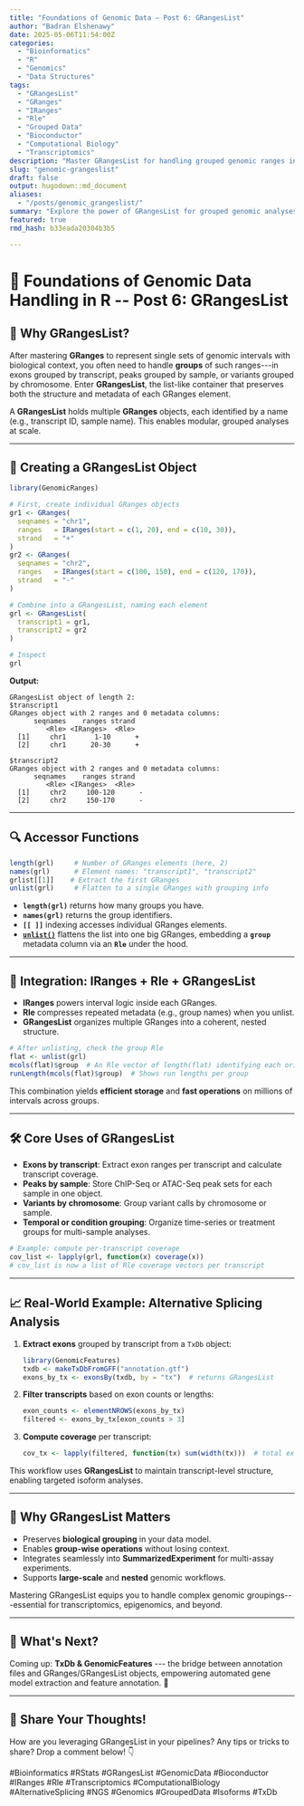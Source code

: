 ```yaml
---
title: "Foundations of Genomic Data – Post 6: GRangesList"
author: "Badran Elshenawy"
date: 2025-05-06T11:54:00Z
categories:
  - "Bioinformatics"
  - "R"
  - "Genomics"
  - "Data Structures"
tags:
  - "GRangesList"
  - "GRanges"
  - "IRanges"
  - "Rle"
  - "Grouped Data"
  - "Bioconductor"
  - "Computational Biology"
  - "Transcriptomics"
description: "Master GRangesList for handling grouped genomic ranges in R. Learn how to structure, manipulate, and analyze collections of GRanges objects efficiently in Bioconductor workflows."
slug: "genomic-grangeslist"
draft: false
output: hugodown::md_document
aliases:
  - "/posts/genomic_grangeslist/"
summary: "Explore the power of GRangesList for grouped genomic analyses. Learn to create, access, and operate on multiple GRanges objects in a unified, memory-efficient structure."
featured: true
rmd_hash: b33eada20304b3b5

---
```


# 🧬 Foundations of Genomic Data Handling in R -- Post 6: GRangesList

## 🚀 Why GRangesList?

After mastering **GRanges** to represent single sets of genomic intervals with biological context, you often need to handle **groups** of such ranges---in exons grouped by transcript, peaks grouped by sample, or variants grouped by chromosome. Enter **GRangesList**, the list-like container that preserves both the structure and metadata of each GRanges element.

A **GRangesList** holds multiple **GRanges** objects, each identified by a name (e.g., transcript ID, sample name). This enables modular, grouped analyses at scale.

------------------------------------------------------------------------

## 🔧 Creating a GRangesList Object

``` r
library(GenomicRanges)

# First, create individual GRanges objects
gr1 <- GRanges(
  seqnames = "chr1",
  ranges   = IRanges(start = c(1, 20), end = c(10, 30)),
  strand   = "+"
)
gr2 <- GRanges(
  seqnames = "chr2",
  ranges   = IRanges(start = c(100, 150), end = c(120, 170)),
  strand   = "-"
)

# Combine into a GRangesList, naming each element
grl <- GRangesList(
  transcript1 = gr1,
  transcript2 = gr2
)

# Inspect
grl
```

**Output:**

    GRangesList object of length 2:
    $transcript1
    GRanges object with 2 ranges and 0 metadata columns:
          seqnames    ranges strand
             <Rle> <IRanges>  <Rle>
      [1]     chr1       1-10      +
      [2]     chr1      20-30      +

    $transcript2
    GRanges object with 2 ranges and 0 metadata columns:
          seqnames    ranges strand
             <Rle> <IRanges>  <Rle>
      [1]     chr2     100-120      -
      [2]     chr2     150-170      -

------------------------------------------------------------------------

## 🔍 Accessor Functions

``` r
length(grl)     # Number of GRanges elements (here, 2)
names(grl)      # Element names: "transcript1", "transcript2"
grlist[[1]]    # Extract the first GRanges
unlist(grl)     # Flatten to a single GRanges with grouping info
```

-   **`length(grl)`** returns how many groups you have.
-   **`names(grl)`** returns the group identifiers.
-   **`[[ ]]`** indexing accesses individual GRanges elements.
-   **[`unlist()`](https://rdrr.io/r/base/unlist.html)** flattens the list into one big GRanges, embedding a **`group`** metadata column via an **`Rle`** under the hood.

------------------------------------------------------------------------

## 🔗 Integration: IRanges + Rle + GRangesList

-   **IRanges** powers interval logic inside each GRanges.
-   **Rle** compresses repeated metadata (e.g., group names) when you unlist.
-   **GRangesList** organizes multiple GRanges into a coherent, nested structure.

``` r
# After unlisting, check the group Rle
flat <- unlist(grl)
mcols(flat)$group  # An Rle vector of length(flat) identifying each original GRanges
runLength(mcols(flat)$group)  # Shows run lengths per group
```

This combination yields **efficient storage** and **fast operations** on millions of intervals across groups.

------------------------------------------------------------------------

## 🛠 Core Uses of GRangesList

-   **Exons by transcript**: Extract exon ranges per transcript and calculate transcript coverage.
-   **Peaks by sample**: Store ChIP-Seq or ATAC-Seq peak sets for each sample in one object.
-   **Variants by chromosome**: Group variant calls by chromosome or sample.
-   **Temporal or condition grouping**: Organize time-series or treatment groups for multi-sample analyses.

``` r
# Example: compute per-transcript coverage
cov_list <- lapply(grl, function(x) coverage(x))
# cov_list is now a list of Rle coverage vectors per transcript
```

------------------------------------------------------------------------

## 📈 Real-World Example: Alternative Splicing Analysis

1.  **Extract exons** grouped by transcript from a `TxDb` object:

    ``` r
    library(GenomicFeatures)
    txdb <- makeTxDbFromGFF("annotation.gtf")
    exons_by_tx <- exonsBy(txdb, by = "tx")  # returns GRangesList
    ```

2.  **Filter transcripts** based on exon counts or lengths:

    ``` r
    exon_counts <- elementNROWS(exons_by_tx)
    filtered <- exons_by_tx[exon_counts > 3]
    ```

3.  **Compute coverage** per transcript:

    ``` r
    cov_tx <- lapply(filtered, function(tx) sum(width(tx)))  # total exon length per transcript
    ```

This workflow uses **GRangesList** to maintain transcript-level structure, enabling targeted isoform analyses.

------------------------------------------------------------------------

## 🚀 Why GRangesList Matters

-   Preserves **biological grouping** in your data model.
-   Enables **group-wise operations** without losing context.
-   Integrates seamlessly into **SummarizedExperiment** for multi-assay experiments.
-   Supports **large-scale** and **nested** genomic workflows.

Mastering GRangesList equips you to handle complex genomic groupings---essential for transcriptomics, epigenomics, and beyond.

------------------------------------------------------------------------

## 🧬 What's Next?

Coming up: **TxDb & GenomicFeatures** --- the bridge between annotation files and GRanges/GRangesList objects, empowering automated gene model extraction and feature annotation. 🎯

------------------------------------------------------------------------

## 💬 Share Your Thoughts!

How are you leveraging GRangesList in your pipelines? Any tips or tricks to share? Drop a comment below! 👇

#Bioinformatics #RStats #GRangesList #GenomicData #Bioconductor #IRanges #Rle #Transcriptomics #ComputationalBiology #AlternativeSplicing #NGS #Genomics #GroupedData #Isoforms #TxDb

